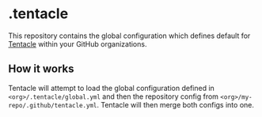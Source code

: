 # .tentacle

This repository contains the global configuration which defines default for [Tentacle](https://tentacle.app/) within your GitHub organizations. 

## How it works

Tentacle will attempt to load the global configuration defined in `<org>/.tentacle/global.yml` and then the repository config from `<org>/my-repo/.github/tentacle.yml`. Tentacle will then merge both configs into one.
